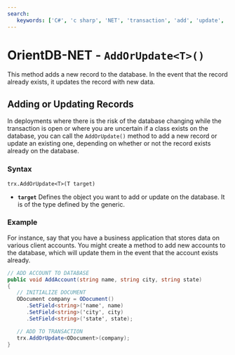 ```yaml
---
search:
   keywords: ['C#', 'c sharp', 'NET', 'transaction', 'add', 'update', 'AddOrUpdate']
---
```


# OrientDB-NET - `AddOrUpdate<T>()`

This method adds a new record to the database.  In the event that the record already exists, it updates the record with new data. 

## Adding or Updating Records

In deployments where there is the risk of the database changing while the transaction is open or where you are uncertain if a class exists on the database, you can call the `AddOrUpdate()` method to add a new record or update an existing one, depending on whether or not the record exists already on the database.

### Syntax

```
trx.AddOrUpdate<T>(T target)
```

- **`target`** Defines the object you want to add or update on the database.  It is of the type defined by the generic.


### Example

For instance, say that you have a business application that stores data on various client accounts.  You might create a method to add new accounts to the database, which will update them in the event that the account exists already.

```csharp
// ADD ACCOUNT TO DATABASE
public void AddAccount(string name, string city, string state)
{
   // INITIALIZE DOCUMENT
   ODocument company = ODocument()
      .SetField<string>('name', name)
      .SetField<string>('city', city)
      .SetField<string>('state', state);

   // ADD TO TRANSACTION
   trx.AddOrUpdate<ODocument>(company);
}
```
